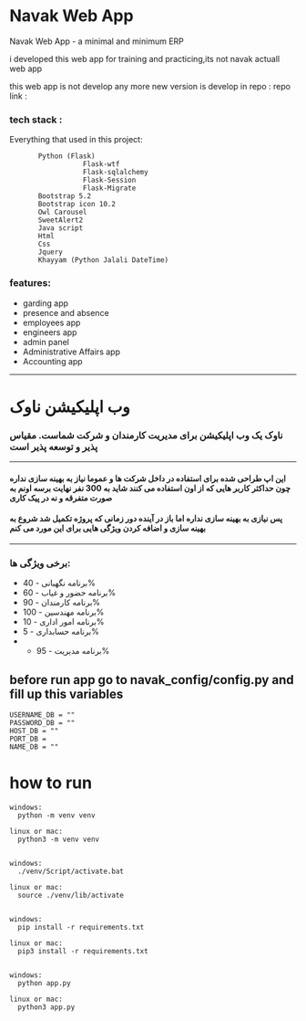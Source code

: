 # Navak Web App 


Navak Web App - a minimal and minimum ERP

i developed this web app for training and practicing,its not navak actuall web app 


this web app is not develop any more new version is develop in repo :
repo link :  


### tech stack :

Everything that used in this project:


           Python (Flask)
                      Flask-wtf
                      Flask-sqlalchemy
                      Flask-Session
                      Flask-Migrate
           Bootstrap 5.2
           Bootstrap icon 10.2
           Owl Carousel
           SweetAlert2
           Java script 
           Html 
           Css
           Jquery
           Khayyam (Python Jalali DateTime)
           
           

### features:
- garding app
- presence and absence
- employees app
- engineers app
- admin panel
- Administrative Affairs app
- Accounting app

-----


# وب اپلیکیشن ناوک

### ناوک یک وب اپلیکیشن برای مدیریت کارمندان و شرکت شماست. مقیاس پذیر و توسعه پذیر است
---
#### این اپ طراحی شده برای استفاده در داخل شرکت ها و عموما نیاز به بهینه سازی نداره چون حداکثر کاربر هایی که از اون استفاده می کنند شاید به 300 نفر نهایت برسه اونم به صورت متفرقه و نه در پیک کاری  
#### پس نیازی به بهینه سازی نداره اما باز در آینده دور زمانی که پروژه تکمیل شد شروع به بهینه سازی و اضافه کردن ویژگی هایی برای این مورد می کنم
---

### برخی ویژگی ها:

- برنامه نگهبانی - 40%
- برنامه حضور و غیاب - 60%
- برنامه کارمندان - 90%
- برنامه مهندسین - 100%
- برنامه امور اداری - 10%
- برنامه حسابداری - 5%
- - برنامه مدیریت - 95%

## before run app go to navak_config/config.py and fill up this variables

    USERNAME_DB = ""
    PASSWORD_DB = ""
    HOST_DB = ""
    PORT_DB = 
    NAME_DB = ""

# how to run

    windows:
      python -m venv venv

    linux or mac:
      python3 -m venv venv

    
    windows:
      ./venv/Script/activate.bat

    linux or mac:
      source ./venv/lib/activate


    windows:
      pip install -r requirements.txt

    linux or mac:
      pip3 install -r requirements.txt


    windows:
      python app.py

    linux or mac:
      python3 app.py

